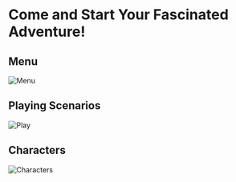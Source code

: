 # Come and Start Your Fascinated  Adventure!

## Menu
![Menu](https://github.com/as468579/JavaGame/blob/master/menu.gif)

## Playing Scenarios
![Play](https://github.com/as468579/JavaGame/blob/master/playing.gif)

## Characters
![Characters](https://github.com/as468579/JavaGame/blob/master/characters.gif)

